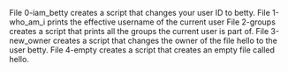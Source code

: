 File 0-iam_betty creates a script that changes your user ID to betty.
File 1-who_am_i prints the effective username of the current user
File 2-groups creates a script that prints all the groups the current user is part of.
File 3-new_owner creates a script that changes the owner of the file hello to the user betty.
File 4-empty creates a script that creates an empty file called hello.

